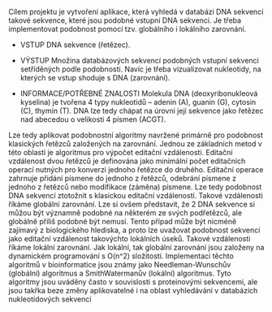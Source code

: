 Cílem projektu je vytvoření aplikace, která vyhledá v databázi DNA sekvencí takové sekvence, které jsou 
podobné vstupní DNA sekvenci. Je třeba implementovat podobnost pomocí tzv. globálního i lokálního 
zarovnání.

* VSTUP
DNA sekvence (řetězec).

* VÝSTUP
Množina databázových sekvencí podobných vstupní sekvenci setříděných podle podobnosti. Navíc je třeba 
vizualizovat nukleotidy, na kterých se vstup shoduje s DNA (zarovnání).

* INFORMACE/POTŘEBNÉ ZNALOSTI
Molekula DNA (deoxyribonukleová kyselina) je tvořena 4 typy nukleotidů – adenin (A), guanin (G), cytosin (C), 
thymin (T). DNA lze tedy chápat na úrovni její sekvence jako řetězec nad abecedou o velikosti 4 písmen (ACGT). 

Lze tedy aplikovat podobnostní algoritmy navržené primárně pro podobnost klasických řetězců založených na 
zarovnání. Jednou ze základních metod v této oblasti je algoritmus pro výpočet editační vzdálenosti. Editační 
vzdálenost dvou řetězců je definována jako minimální počet editačních operací nutných pro konverzi jednoho 
řetězce do druhého. Editační operace zahrnuje přidání písmene do jednoho z řetězců, odebrání písmene 
z jednoho z řetězců nebo modifikace (záměna) písmene. Lze tedy podobnost DNA sekvencí ztotožnit s klasickou 
editační vzdáleností. Takové vzdálenosti říkáme globální zarovnání. Lze si ovšem představit, že 2 DNA sekvence 
si můžou být významně podobné na některém ze svých podřetězců, ale globálně příliš podobné být nemusí. 
Tento případ může být nicméně zajímavý z biologického hlediska, a proto lze uvažovat podobnost sekvencí jako 
editační vzdálenost takovýchto lokálních úseků. Takové vzdálenosti říkáme lokální zarovnání.
Jak lokální, tak globální zarovnání jsou založeny na dynamickém programování s O(n^2) složitostí. Implementaci těchto algoritmů v bioinformatice jsou známy jako Needleman-Wunschův (globální) algoritmus a SmithWatermanův
(lokální) algoritmus. Tyto algoritmy jsou uváděny často v souvislosti s proteinovými sekvencemi, 
ale jsou takřka beze změny aplikovatelné i na oblast vyhledávání v databázích nukleotidových sekvencí
